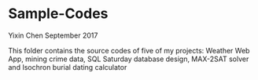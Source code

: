 # Sample-Codes
Yixin Chen
September 2017

This folder contains the source codes of five of my projects:
Weather Web App, mining crime data, SQL Saturday database design, MAX-2SAT solver and Isochron burial dating calculator
